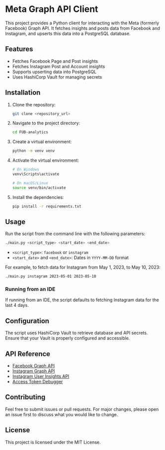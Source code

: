 
# Meta Graph API Client

This project provides a Python client for interacting with the Meta (formerly Facebook) Graph API. It fetches insights and posts data from Facebook and Instagram, and upserts this data into a PostgreSQL database.

## Features

- Fetches Facebook Page and Post insights
- Fetches Instagram Post and Account insights
- Supports upserting data into PostgreSQL
- Uses HashiCorp Vault for managing secrets

## Installation

1. Clone the repository:
   ```bash
   git clone <repository_url>
   ```

2. Navigate to the project directory:
   ```bash
   cd FUB-analytics
   ```

3. Create a virtual environment:
   ```bash
   python -m venv venv
   ```

4. Activate the virtual environment:
   ```bash
   # On Windows
   venv\Scripts\activate

   # On macOS/Linux
   source venv/bin/activate
   ```

5. Install the dependencies:
   ```bash
   pip install -r requirements.txt
   ```

## Usage

Run the script from the command line with the following parameters:

```bash
./main.py <script_type> <start_date> <end_date>
```

- `<script_type>`: `facebook` or `instagram`
- `<start_date>` and `<end_date>`: Dates in `YYYY-MM-DD` format

For example, to fetch data for Instagram from May 1, 2023, to May 10, 2023:
```bash
./main.py instagram 2023-05-01 2023-05-10
```

### Running from an IDE

If running from an IDE, the script defaults to fetching Instagram data for the last 4 days.

## Configuration

The script uses HashiCorp Vault to retrieve database and API secrets. Ensure that your Vault is properly configured and accessible.

## API Reference

- [Facebook Graph API](https://developers.facebook.com/docs/graph-api/reference/insights)
- [Instagram Graph API](https://developers.facebook.com/docs/instagram-api/reference/ig-media/)
- [Instagram User Insights API](https://developers.facebook.com/docs/instagram-api/reference/ig-user/insights)
- [Access Token Debugger](https://developers.facebook.com/tools/debug/accesstoken)

## Contributing

Feel free to submit issues or pull requests. For major changes, please open an issue first to discuss what you would like to change.

## License

This project is licensed under the MIT License.
